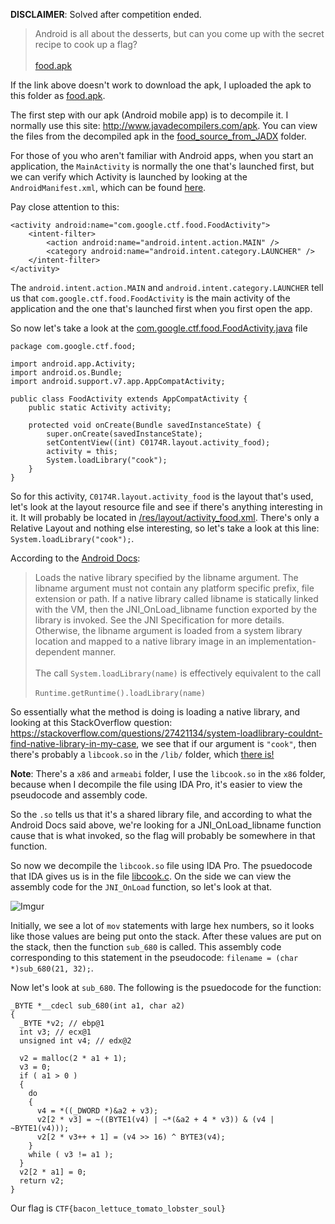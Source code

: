 **DISCLAIMER**: Solved after competition ended.

>Android is all about the desserts, but can you come up with the secret recipe to cook up a flag?<br><br>[food.apk](https://capturetheflag.withgoogle.com/attachment/9fbe2bb7e74937796b6d7eb734cdde808f3cecb7e8c4c6dcd066fbfe477e45b3)

If the link above doesn't work to download the apk, I uploaded the apk to this folder as [food.apk](food.apk). 

The first step with our apk (Android mobile app) is to decompile it. I normally use this site: http://www.javadecompilers.com/apk. You can view the files from the decompiled apk in the [food_source_from_JADX](food_source_from_JADX) folder.

For those of you who aren't familiar with Android apps, when you start an application, the `MainActivity` is normally the one that's launched first, but we can verify which Activity is launched by looking at the `AndroidManifest.xml`, which can be found [here](./food_source_from_JADX/AndroidManifest.xml).

Pay close attention to this:
```
<activity android:name="com.google.ctf.food.FoodActivity">
    <intent-filter>
        <action android:name="android.intent.action.MAIN" />
        <category android:name="android.intent.category.LAUNCHER" />
    </intent-filter>
</activity>
```
The `android.intent.action.MAIN` and `android.intent.category.LAUNCHER` tell us that `com.google.ctf.food.FoodActivity` is the main activity of the application and the one that's launched first when you first open the app.

So now let's take a look at the [com.google.ctf.food.FoodActivity.java](./food_source_from_JADX/com/google/ctf/food/FoodActivity.java) file
```
package com.google.ctf.food;

import android.app.Activity;
import android.os.Bundle;
import android.support.v7.app.AppCompatActivity;

public class FoodActivity extends AppCompatActivity {
    public static Activity activity;

    protected void onCreate(Bundle savedInstanceState) {
        super.onCreate(savedInstanceState);
        setContentView((int) C0174R.layout.activity_food);
        activity = this;
        System.loadLibrary("cook");
    }
}
```
So for this activity, `C0174R.layout.activity_food` is the layout that's used, let's look at the layout resource file and see if there's anything interesting in it. It will probably be located in [/res/layout/activity_food.xml](./food_source_from_JADX/res/layout/activity_food.xml). There's only a Relative Layout and nothing else interesting, so let's take a look at this line: `System.loadLibrary("cook");`.

According to the [Android Docs](https://developer.android.com/reference/java/lang/System.html#loadLibrary(java.lang.String)):

>Loads the native library specified by the libname argument. The libname argument must not contain any platform specific prefix, file extension or path. If a native library called libname is statically linked with the VM, then the JNI_OnLoad_libname function exported by the library is invoked. See the JNI Specification for more details. Otherwise, the libname argument is loaded from a system library location and mapped to a native library image in an implementation- dependent manner.<br><br>The call `System.loadLibrary(name)` is effectively equivalent to the call<br><br>`Runtime.getRuntime().loadLibrary(name)`

So essentially what the method is doing is loading a native library, and looking at this StackOverflow question: https://stackoverflow.com/questions/27421134/system-loadlibrary-couldnt-find-native-library-in-my-case, we see that if our argument is `"cook"`, then there's probably a `libcook.so` in the `/lib/` folder, which [there is!](./food_source_from_JADX/lib/x86/libcook.so)

**Note**: There's a `x86` and `armeabi` folder, I use the `libcook.so` in the `x86` folder, because when I decompile the file using IDA Pro, it's easier to view the pseudocode and assembly code.

So the `.so` tells us that it's a shared library file, and according to what the Android Docs said above, we're looking for a JNI_OnLoad_libname function cause that is what invoked, so the flag will probably be somewhere in that function.

So now we decompile the `libcook.so` file using IDA Pro. The psuedocode that IDA gives us is in the file [libcook.c](./libcook.c). On the side we can view the assembly code for the `JNI_OnLoad` function, so let's look at that.

![Imgur](http://i.imgur.com/cXZUAYo.png)

Initially, we see a lot of `mov` statements with large hex numbers, so it looks like those values are being put onto the stack. After these values are put on the stack, then the function `sub_680` is called. This assembly code corresponding to this statement in the pseudocode: `filename = (char *)sub_680(21, 32);`.

Now let's look at `sub_680`. The following is the psuedocode for the function:

```
_BYTE *__cdecl sub_680(int a1, char a2)
{
  _BYTE *v2; // ebp@1
  int v3; // ecx@1
  unsigned int v4; // edx@2

  v2 = malloc(2 * a1 + 1);
  v3 = 0;
  if ( a1 > 0 )
  {
    do
    {
      v4 = *((_DWORD *)&a2 + v3);
      v2[2 * v3] = ~((BYTE1(v4) | ~*(&a2 + 4 * v3)) & (v4 | ~BYTE1(v4)));
      v2[2 * v3++ + 1] = (v4 >> 16) ^ BYTE3(v4);
    }
    while ( v3 != a1 );
  }
  v2[2 * a1] = 0;
  return v2;
}
```


Our flag is `CTF{bacon_lettuce_tomato_lobster_soul}`
